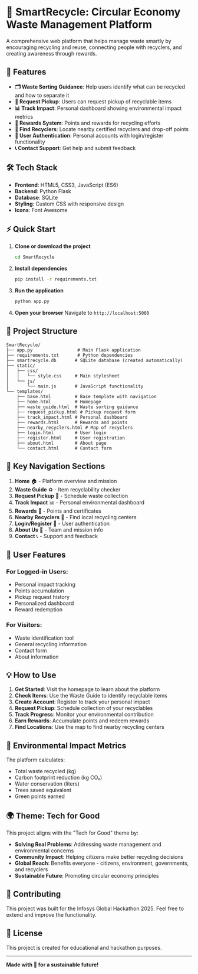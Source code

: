 # 🌱 SmartRecycle: Circular Economy Waste Management Platform

A comprehensive web platform that helps manage waste smartly by encouraging recycling and reuse, connecting people with recyclers, and creating awareness through rewards.

## 🚀 Features

- **🗂️ Waste Sorting Guidance**: Help users identify what can be recycled and how to separate it
- **🚚 Request Pickup**: Users can request pickup of recyclable items
- **📊 Track Impact**: Personal dashboard showing environmental impact metrics
- **🎁 Rewards System**: Points and rewards for recycling efforts
- **📍 Find Recyclers**: Locate nearby certified recyclers and drop-off points
- **👤 User Authentication**: Personal accounts with login/register functionality
- **📞 Contact Support**: Get help and submit feedback

## 🛠️ Tech Stack

- **Frontend**: HTML5, CSS3, JavaScript (ES6)
- **Backend**: Python Flask
- **Database**: SQLite
- **Styling**: Custom CSS with responsive design
- **Icons**: Font Awesome

## ⚡ Quick Start

1. **Clone or download the project**
   ```bash
   cd SmartRecycle
   ```

2. **Install dependencies**
   ```bash
   pip install -r requirements.txt
   ```

3. **Run the application**
   ```bash
   python app.py
   ```

4. **Open your browser**
   Navigate to `http://localhost:5000`

## 📁 Project Structure

```
SmartRecycle/
├── app.py                 # Main Flask application
├── requirements.txt       # Python dependencies
├── smartrecycle.db       # SQLite database (created automatically)
├── static/
│   ├── css/
│   │   └── style.css     # Main stylesheet
│   └── js/
│       └── main.js       # JavaScript functionality
└── templates/
    ├── base.html         # Base template with navigation
    ├── home.html         # Homepage
    ├── waste_guide.html  # Waste sorting guidance
    ├── request_pickup.html # Pickup request form
    ├── track_impact.html # Personal dashboard
    ├── rewards.html      # Rewards and points
    ├── nearby_recyclers.html # Map of recyclers
    ├── login.html        # User login
    ├── register.html     # User registration
    ├── about.html        # About page
    └── contact.html      # Contact form
```

## 🌟 Key Navigation Sections

1. **Home** 🏠 - Platform overview and mission
2. **Waste Guide** ♻️ - Item recyclability checker
3. **Request Pickup** 🚛 - Schedule waste collection
4. **Track Impact** 📊 - Personal environmental dashboard
5. **Rewards** 🎁 - Points and certificates
6. **Nearby Recyclers** 📍 - Find local recycling centers
7. **Login/Register** 🔐 - User authentication
8. **About Us** 🌱 - Team and mission info
9. **Contact** 📞 - Support and feedback

## 🔐 User Features

### For Logged-in Users:
- Personal impact tracking
- Points accumulation
- Pickup request history
- Personalized dashboard
- Reward redemption

### For Visitors:
- Waste identification tool
- General recycling information
- Contact form
- About information

## 💡 How to Use

1. **Get Started**: Visit the homepage to learn about the platform
2. **Check Items**: Use the Waste Guide to identify recyclable items
3. **Create Account**: Register to track your personal impact
4. **Request Pickup**: Schedule collection of your recyclables
5. **Track Progress**: Monitor your environmental contribution
6. **Earn Rewards**: Accumulate points and redeem rewards
7. **Find Locations**: Use the map to find nearby recycling centers

## 🎯 Environmental Impact Metrics

The platform calculates:
- Total waste recycled (kg)
- Carbon footprint reduction (kg CO₂)
- Water conservation (liters)
- Trees saved equivalent
- Green points earned

## 🌍 Theme: Tech for Good

This project aligns with the "Tech for Good" theme by:
- **Solving Real Problems**: Addressing waste management and environmental concerns
- **Community Impact**: Helping citizens make better recycling decisions
- **Global Reach**: Benefits everyone - citizens, environment, governments, and recyclers
- **Sustainable Future**: Promoting circular economy principles

## 🤝 Contributing

This project was built for the Infosys Global Hackathon 2025. Feel free to extend and improve the functionality.

## 📄 License

This project is created for educational and hackathon purposes.

---

**Made with 💚 for a sustainable future!**
